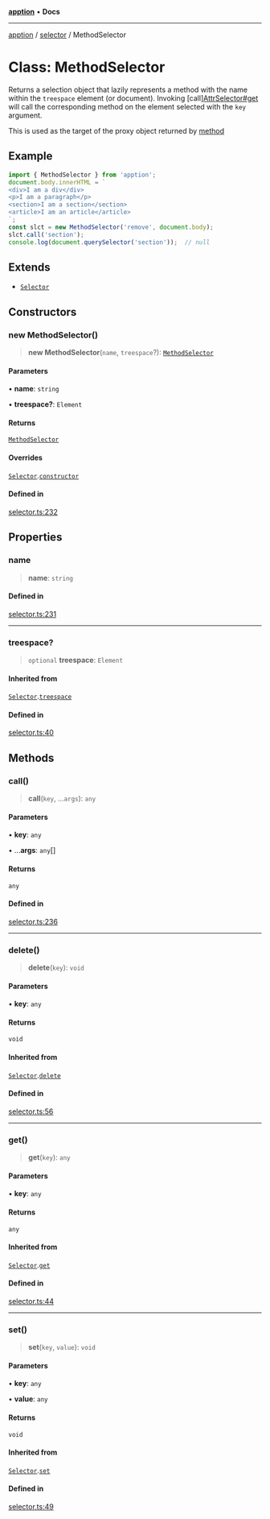 [**apption**](../../README.md) • **Docs**

***

[apption](../../modules.md) / [selector](../README.md) / MethodSelector

# Class: MethodSelector

Returns a selection object that lazily represents a method with the name within the `treespace` element (or document).
Invoking [call][AttrSelector#get](AttrSelector.md#get) will call the corresponding method on the 
element selected with the `key` argument.

This is used as the target of the proxy object returned by [method](../functions/method.md)

## Example

```ts
import { MethodSelector } from 'apption';
document.body.innerHTML = `
<div>I am a div</div>
<p>I am a paragraph</p>
<section>I am a section</section>
<article>I am an article</article>
`;
const slct = new MethodSelector('remove', document.body);
slct.call('section');
console.log(document.querySelector('section'));  // null
```

## Extends

- [`Selector`](Selector.md)

## Constructors

### new MethodSelector()

> **new MethodSelector**(`name`, `treespace`?): [`MethodSelector`](MethodSelector.md)

#### Parameters

• **name**: `string`

• **treespace?**: `Element`

#### Returns

[`MethodSelector`](MethodSelector.md)

#### Overrides

[`Selector`](Selector.md).[`constructor`](Selector.md#constructors)

#### Defined in

[selector.ts:232](https://github.com/mksunny1/apption/blob/45b0ba573a0535c0a6c3b4df2b60698c89aab92a/src/selector.ts#L232)

## Properties

### name

> **name**: `string`

#### Defined in

[selector.ts:231](https://github.com/mksunny1/apption/blob/45b0ba573a0535c0a6c3b4df2b60698c89aab92a/src/selector.ts#L231)

***

### treespace?

> `optional` **treespace**: `Element`

#### Inherited from

[`Selector`](Selector.md).[`treespace`](Selector.md#treespace)

#### Defined in

[selector.ts:40](https://github.com/mksunny1/apption/blob/45b0ba573a0535c0a6c3b4df2b60698c89aab92a/src/selector.ts#L40)

## Methods

### call()

> **call**(`key`, ...`args`): `any`

#### Parameters

• **key**: `any`

• ...**args**: `any`[]

#### Returns

`any`

#### Defined in

[selector.ts:236](https://github.com/mksunny1/apption/blob/45b0ba573a0535c0a6c3b4df2b60698c89aab92a/src/selector.ts#L236)

***

### delete()

> **delete**(`key`): `void`

#### Parameters

• **key**: `any`

#### Returns

`void`

#### Inherited from

[`Selector`](Selector.md).[`delete`](Selector.md#delete)

#### Defined in

[selector.ts:56](https://github.com/mksunny1/apption/blob/45b0ba573a0535c0a6c3b4df2b60698c89aab92a/src/selector.ts#L56)

***

### get()

> **get**(`key`): `any`

#### Parameters

• **key**: `any`

#### Returns

`any`

#### Inherited from

[`Selector`](Selector.md).[`get`](Selector.md#get)

#### Defined in

[selector.ts:44](https://github.com/mksunny1/apption/blob/45b0ba573a0535c0a6c3b4df2b60698c89aab92a/src/selector.ts#L44)

***

### set()

> **set**(`key`, `value`): `void`

#### Parameters

• **key**: `any`

• **value**: `any`

#### Returns

`void`

#### Inherited from

[`Selector`](Selector.md).[`set`](Selector.md#set)

#### Defined in

[selector.ts:49](https://github.com/mksunny1/apption/blob/45b0ba573a0535c0a6c3b4df2b60698c89aab92a/src/selector.ts#L49)
